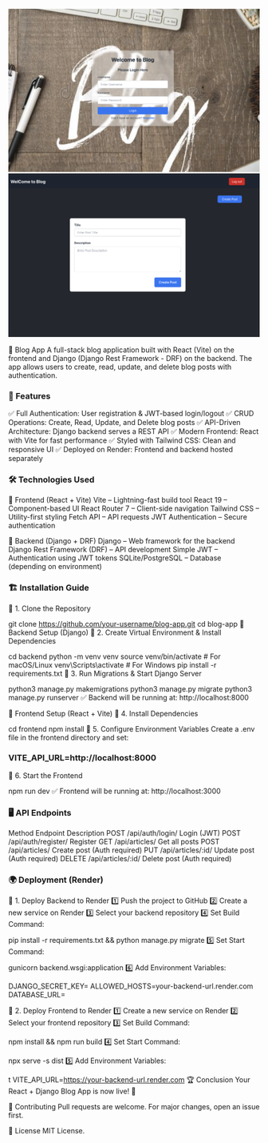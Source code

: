 ![LoginForm](frontend/public/img/login1.png)
![CreatePost](frontend/public/img/articles1.png)

📝 Blog App
A full-stack blog application built with React (Vite) on the frontend and Django (Django Rest Framework - DRF) on the backend. The app allows users to create, read, update, and delete blog posts with authentication.

### 🚀 Features

✅ Full Authentication: User registration & JWT-based login/logout
✅ CRUD Operations: Create, Read, Update, and Delete blog posts
✅ API-Driven Architecture: Django backend serves a REST API
✅ Modern Frontend: React with Vite for fast performance
✅ Styled with Tailwind CSS: Clean and responsive UI
✅ Deployed on Render: Frontend and backend hosted separately

### 🛠 Technologies Used

📌 Frontend (React + Vite)
Vite – Lightning-fast build tool
React 19 – Component-based UI
React Router 7 – Client-side navigation
Tailwind CSS – Utility-first styling
Fetch API – API requests
JWT Authentication – Secure authentication

📌 Backend (Django + DRF)
Django – Web framework for the backend
Django Rest Framework (DRF) – API development
Simple JWT – Authentication using JWT tokens
SQLite/PostgreSQL – Database (depending on environment)

### 🏗 Installation Guide

🔹 1. Clone the Repository

git clone https://github.com/your-username/blog-app.git
cd blog-app
📡 Backend Setup (Django)
🔹 2. Create Virtual Environment & Install Dependencies

cd backend
python -m venv venv
source venv/bin/activate # For macOS/Linux
venv\Scripts\activate # For Windows
pip install -r requirements.txt
🔹 3. Run Migrations & Start Django Server

python3 manage.py makemigrations
python3 manage.py migrate
python3 manage.py runserver
✅ Backend will be running at: http://localhost:8000

🎨 Frontend Setup (React + Vite)
🔹 4. Install Dependencies

cd frontend
npm install
🔹 5. Configure Environment Variables
Create a .env file in the frontend directory and set:

### VITE_API_URL=http://localhost:8000

🔹 6. Start the Frontend

npm run dev
✅ Frontend will be running at: http://localhost:3000

### 🖥 API Endpoints

Method Endpoint Description
POST /api/auth/login/ Login (JWT)
POST /api/auth/register/ Register
GET /api/articles/ Get all posts
POST /api/articles/ Create post (Auth required)
PUT /api/articles/:id/ Update post (Auth required)
DELETE /api/articles/:id/ Delete post (Auth required)

### 🌍 Deployment (Render)

🔹 1. Deploy Backend to Render
1️⃣ Push the project to GitHub
2️⃣ Create a new service on Render
3️⃣ Select your backend repository
4️⃣ Set Build Command:

pip install -r requirements.txt && python manage.py migrate
5️⃣ Set Start Command:

gunicorn backend.wsgi:application
6️⃣ Add Environment Variables:

DJANGO_SECRET_KEY=<your-secret-key>
ALLOWED_HOSTS=your-backend-url.render.com
DATABASE_URL=<your-database-url>

🔹 2. Deploy Frontend to Render
1️⃣ Create a new service on Render
2️⃣ Select your frontend repository
3️⃣ Set Build Command:

npm install && npm run build
4️⃣ Set Start Command:

npx serve -s dist
5️⃣ Add Environment Variables:

t
VITE_API_URL=https://your-backend-url.render.com
🏆 Conclusion
Your React + Django Blog App is now live! 🎉

🤝 Contributing
Pull requests are welcome. For major changes, open an issue first.

📜 License
MIT License.
